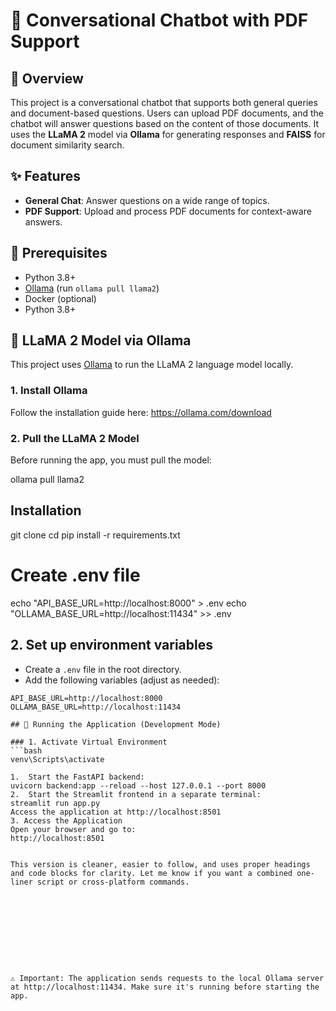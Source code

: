 <!-- python -m venv venv
Set-ExecutionPolicy -ExecutionPolicy RemoteSigned -Scope CurrentUser
venv\Scripts\activate
pip install fastapi uvicorn streamlit requests pdfplumber transformers sentence-transformers
pip freeze > requirements.txt -->
# 🤖 Conversational Chatbot with PDF Support

## 📘 Overview
This project is a conversational chatbot that supports both general queries and document-based questions. Users can upload PDF documents, and the chatbot will answer questions based on the content of those documents. It uses the **LLaMA 2** model via **Ollama** for generating responses and **FAISS** for document similarity search.

## ✨ Features
- **General Chat**: Answer questions on a wide range of topics.
- **PDF Support**: Upload and process PDF documents for context-aware answers.

## 🔧 Prerequisites
- Python 3.8+
- [Ollama](https://ollama.com) (run `ollama pull llama2`)
- Docker (optional)
- Python 3.8+
## 🧠 LLaMA 2 Model via Ollama

This project uses [Ollama](https://ollama.com) to run the LLaMA 2 language model locally.

### 1. Install Ollama

Follow the installation guide here: https://ollama.com/download

### 2. Pull the LLaMA 2 Model

Before running the app, you must pull the model:

ollama pull llama2
## Installation

git clone <repository-url>
cd <repository-folder>
pip install -r requirements.txt

# Create .env file
echo "API_BASE_URL=http://localhost:8000" > .env
echo "OLLAMA_BASE_URL=http://localhost:11434" >> .env

## 2. Set up environment variables

- Create a `.env` file in the root directory.
- Add the following variables (adjust as needed):

```env
API_BASE_URL=http://localhost:8000
OLLAMA_BASE_URL=http://localhost:11434

## 🚀 Running the Application (Development Mode)

### 1. Activate Virtual Environment
```bash
venv\Scripts\activate

1.	Start the FastAPI backend:
uvicorn backend:app --reload --host 127.0.0.1 --port 8000
2.	Start the Streamlit frontend in a separate terminal:
streamlit run app.py
Access the application at http://localhost:8501
3. Access the Application
Open your browser and go to:
http://localhost:8501


This version is cleaner, easier to follow, and uses proper headings and code blocks for clarity. Let me know if you want a combined one-liner script or cross-platform commands.










⚠️ Important: The application sends requests to the local Ollama server at http://localhost:11434. Make sure it's running before starting the app.
